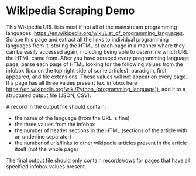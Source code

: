 # Wikipedia Scraping Demo

This Wikipedia URL lists most if not all of the mainstream programming languages: https://en.wikipedia.org/wiki/List_of_programming_languages. Scrape this page and extract all the links to individual programming languages from it, storing the HTML of each page in a manner where they can be easily accessed again, including being able to determine which URL the HTML came from. After you have scraped every programming language page, parse each page of HTML looking for the following values from the infobox (box on the top right side of some articles): paradigm, first appeared, and file extensions. These values will not appear on every page. If a page has all three values present (ex. infobox here https://en.wikipedia.org/wiki/Python_(programming_language)), add it to a structured output file (JSON, CSV).

A record in the output file should contain:
* the name of the language (from the URL is fine)
* the three values from the infobox
* the number of header sections in the HTML (sections of the article with an underline separator)
* the number of urls/links to other wikipedia articles present in the article itself (not the whole page)

The final output file should only contain records/rows for pages that have all specified infobox values present.
